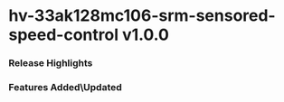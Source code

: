 # hv-33ak128mc106-srm-sensored-speed-control v1.0.0
### Release Highlights



### Features Added\Updated



